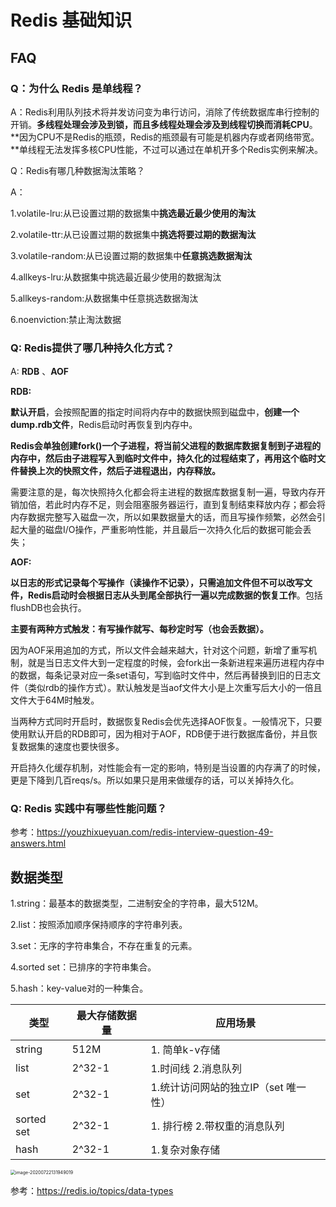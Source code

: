 # Redis 基础知识

## FAQ

### Q：为什么 Redis 是单线程？

A：Redis利用队列技术将并发访问变为串行访问，消除了传统数据库串行控制的开销。**多线程处理会涉及到锁，而且多线程处理会涉及到线程切换而消耗CPU**。**因为CPU不是Redis的瓶颈，Redis的瓶颈最有可能是机器内存或者网络带宽。**单线程无法发挥多核CPU性能，不过可以通过在单机开多个Redis实例来解决。

Q：Redis有哪几种数据淘汰策略？

A：

1.volatile-lru:从已设置过期的数据集中**挑选最近最少使用的淘汰**

2.volatile-ttr:从已设置过期的数据集中**挑选将要过期的数据淘汰**

3.volatile-random:从已设置过期的数据集中**任意挑选数据淘汰**

4.allkeys-lru:从数据集中挑选最近最少使用的数据淘汰

5.allkeys-random:从数据集中任意挑选数据淘汰

6.noenviction:禁止淘汰数据

### Q: Redis提供了哪几种持久化方式？

A: **RDB** 、**AOF**

**RDB:**

**默认开启**，会按照配置的指定时间将内存中的数据快照到磁盘中，**创建一个dump.rdb文件**，Redis启动时再恢复到内存中。

**Redis会单独创建fork()一个子进程，将当前父进程的数据库数据复制到子进程的内存中，然后由子进程写入到临时文件中，持久化的过程结束了，再用这个临时文件替换上次的快照文件，然后子进程退出，内存释放。**

需要注意的是，每次快照持久化都会将主进程的数据库数据复制一遍，导致内存开销加倍，若此时内存不足，则会阻塞服务器运行，直到复制结束释放内存；都会将内存数据完整写入磁盘一次，所以如果数据量大的话，而且写操作频繁，必然会引起大量的磁盘I/O操作，严重影响性能，并且最后一次持久化后的数据可能会丢失；

**AOF:**

**以日志的形式记录每个写操作（读操作不记录），只需追加文件但不可以改写文件，Redis启动时会根据日志从头到尾全部执行一遍以完成数据的恢复工作**。包括flushDB也会执行。

**主要有两种方式触发：有写操作就写、每秒定时写（也会丢数据）。**

因为AOF采用追加的方式，所以文件会越来越大，针对这个问题，新增了重写机制，就是当日志文件大到一定程度的时候，会fork出一条新进程来遍历进程内存中的数据，每条记录对应一条set语句，写到临时文件中，然后再替换到旧的日志文件（类似rdb的操作方式）。默认触发是当aof文件大小是上次重写后大小的一倍且文件大于64M时触发。

当两种方式同时开启时，数据恢复Redis会优先选择AOF恢复。一般情况下，只要使用默认开启的RDB即可，因为相对于AOF，RDB便于进行数据库备份，并且恢复数据集的速度也要快很多。

开启持久化缓存机制，对性能会有一定的影响，特别是当设置的内存满了的时候，更是下降到几百reqs/s。所以如果只是用来做缓存的话，可以关掉持久化。

### Q: Redis 实践中有哪些性能问题？

参考：https://youzhixueyuan.com/redis-interview-question-49-answers.html

## 数据类型

1.string：最基本的数据类型，二进制安全的字符串，最大512M。

2.list：按照添加顺序保持顺序的字符串列表。

3.set：无序的字符串集合，不存在重复的元素。

4.sorted set：已排序的字符串集合。

5.hash：key-value对的一种集合。

| 类型       | 最大存储数据量 | 应用场景                             |
| ---------- | -------------- | ------------------------------------ |
| string     | 512M           | 1. 简单k-v存储                       |
| list       | 2^32-1         | 1.时间线 2.消息队列                  |
| set        | 2^32-1         | 1.统计访问网站的独立IP（set 唯一性） |
| sorted set | 2^32-1         | 1. 排行榜 2.带权重的消息队列         |
| hash       | 2^32-1         | 1.复杂对象存储                       |

<img src="/Users/codeme/IdeaProjects/java-example/doc/assets/redis-data-type-desc.png" alt="image-20200722131949019" style="zoom:50%;" />

参考：https://redis.io/topics/data-types

